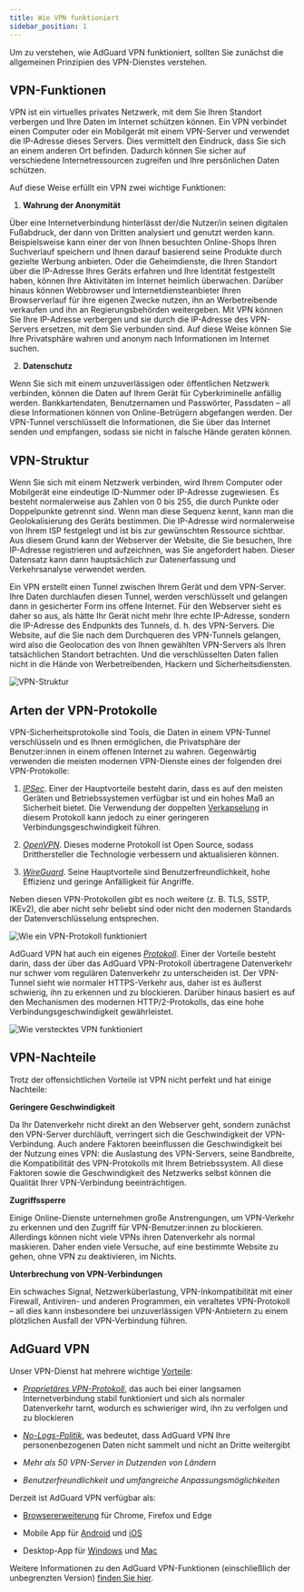 ```yaml
---
title: Wie VPN funktioniert
sidebar_position: 1
---
```


Um zu verstehen, wie AdGuard VPN funktioniert, sollten Sie zunächst die allgemeinen Prinzipien des VPN-Dienstes verstehen.

## VPN-Funktionen

VPN ist ein virtuelles privates Netzwerk, mit dem Sie Ihren Standort verbergen und Ihre Daten im Internet schützen können. Ein VPN verbindet einen Computer oder ein Mobilgerät mit einem VPN-Server und verwendet die IP-Adresse dieses Servers. Dies vermittelt den Eindruck, dass Sie sich an einem anderen Ort befinden. Dadurch können Sie sicher auf verschiedene Internetressourcen zugreifen und Ihre persönlichen Daten schützen.

Auf diese Weise erfüllt ein VPN zwei wichtige Funktionen:

1. **Wahrung der Anonymität**

Über eine Internetverbindung hinterlässt der/die Nutzer/in seinen digitalen Fußabdruck, der dann von Dritten analysiert und genutzt werden kann. Beispielsweise kann einer der von Ihnen besuchten Online-Shops Ihren Suchverlauf speichern und Ihnen darauf basierend seine Produkte durch gezielte Werbung anbieten. Oder die Geheimdienste, die Ihren Standort über die IP-Adresse Ihres Geräts erfahren und Ihre Identität festgestellt haben, können Ihre Aktivitäten im Internet heimlich überwachen. Darüber hinaus können Webbrowser und Internetdiensteanbieter Ihren Browserverlauf für ihre eigenen Zwecke nutzen, ihn an Werbetreibende verkaufen und ihn an Regierungsbehörden weitergeben. Mit VPN können Sie Ihre IP-Adresse verbergen und sie durch die IP-Adresse des VPN-Servers ersetzen, mit dem Sie verbunden sind. Auf diese Weise können Sie Ihre Privatsphäre wahren und anonym nach Informationen im Internet suchen.

2. **Datenschutz**

Wenn Sie sich mit einem unzuverlässigen oder öffentlichen Netzwerk verbinden, können die Daten auf Ihrem Gerät für Cyberkriminelle anfällig werden. Bankkartendaten, Benutzernamen und Passwörter, Passdaten – all diese Informationen können von Online-Betrügern abgefangen werden. Der VPN-Tunnel verschlüsselt die Informationen, die Sie über das Internet senden und empfangen, sodass sie nicht in falsche Hände geraten können.

## VPN-Struktur

Wenn Sie sich mit einem Netzwerk verbinden, wird Ihrem Computer oder Mobilgerät eine eindeutige ID-Nummer oder IP-Adresse zugewiesen. Es besteht normalerweise aus Zahlen von 0 bis 255, die durch Punkte oder Doppelpunkte getrennt sind. Wenn man diese Sequenz kennt, kann man die Geolokalisierung des Geräts bestimmen. Die IP-Adresse wird normalerweise von Ihrem ISP festgelegt und ist bis zur gewünschten Ressource sichtbar. Aus diesem Grund kann der Webserver der Website, die Sie besuchen, Ihre IP-Adresse registrieren und aufzeichnen, was Sie angefordert haben. Dieser Datensatz kann dann hauptsächlich zur Datenerfassung und Verkehrsanalyse verwendet werden.

Ein VPN erstellt einen Tunnel zwischen Ihrem Gerät und dem VPN-Server. Ihre Daten durchlaufen diesen Tunnel, werden verschlüsselt und gelangen dann in gesicherter Form ins offene Internet. Für den Webserver sieht es daher so aus, als hätte Ihr Gerät nicht mehr Ihre echte IP-Adresse, sondern die IP-Adresse des Endpunkts des Tunnels, d. h. des VPN-Servers. Die Website, auf die Sie nach dem Durchqueren des VPN-Tunnels gelangen, wird also die Geolocation des von Ihnen gewählten VPN-Servers als Ihren tatsächlichen Standort betrachten. Und die verschlüsselten Daten fallen nicht in die Hände von Werbetreibenden, Hackern und Sicherheitsdiensten.

![VPN-Struktur](https://cdn.adguard.com/public/Adguard/Website/Images/seo/en/how_vpn_3.jpg)

## Arten der VPN-Protokolle

VPN-Sicherheitsprotokolle sind Tools, die Daten in einem VPN-Tunnel verschlüsseln und es Ihnen ermöglichen, die Privatsphäre der Benutzer:innen in einem offenen Internet zu wahren. Gegenwärtig verwenden die meisten modernen VPN-Dienste eines der folgenden drei VPN-Protokolle:

1. [*IPSec*](https://en.wikipedia.org/wiki/IPsec). Einer der Hauptvorteile besteht darin, dass es auf den meisten Geräten und Betriebssystemen verfügbar ist und ein hohes Maß an Sicherheit bietet. Die Verwendung der doppelten [Verkapselung](https://en.wikipedia.org/wiki/Encapsulation_(networking)) in diesem Protokoll kann jedoch zu einer geringeren Verbindungsgeschwindigkeit führen.

2. [*OpenVPN*](https://en.wikipedia.org/wiki/OpenVPN). Dieses moderne Protokoll ist Open Source, sodass Dritthersteller die Technologie verbessern und aktualisieren können.

3. [*WireGuard*](https://en.wikipedia.org/wiki/WireGuard). Seine Hauptvorteile sind Benutzerfreundlichkeit, hohe Effizienz und geringe Anfälligkeit für Angriffe.

Neben diesen VPN-Protokollen gibt es noch weitere (z. B. TLS, SSTP, IKEv2), die aber nicht sehr beliebt sind oder nicht den modernen Standards der Datenverschlüsselung entsprechen.

![Wie ein VPN-Protokoll funktioniert](https://cdn.adguard.com/public/Adguard/Blog/vpn/protocol/4.svg)

AdGuard VPN hat auch ein eigenes [*Protokoll*](adguard-vpn-protocol.mdx). Einer der Vorteile besteht darin, dass der über das AdGuard VPN-Protokoll übertragene Datenverkehr nur schwer vom regulären Datenverkehr zu unterscheiden ist. Der VPN-Tunnel sieht wie normaler HTTPS-Verkehr aus, daher ist es äußerst schwierig, ihn zu erkennen und zu blockieren. Darüber hinaus basiert es auf den Mechanismen des modernen HTTP/2-Protokolls, das eine hohe Verbindungsgeschwindigkeit gewährleistet.

![Wie verstecktes VPN funktioniert](https://cdn.adguard.com/public/Adguard/Blog/vpn/protocol/5.svg)

## VPN-Nachteile

Trotz der offensichtlichen Vorteile ist VPN nicht perfekt und hat einige Nachteile:

**Geringere Geschwindigkeit**

Da Ihr Datenverkehr nicht direkt an den Webserver geht, sondern zunächst den VPN-Server durchläuft, verringert sich die Geschwindigkeit der VPN-Verbindung. Auch andere Faktoren beeinflussen die Geschwindigkeit bei der Nutzung eines VPN: die Auslastung des VPN-Servers, seine Bandbreite, die Kompatibilität des VPN-Protokolls mit Ihrem Betriebssystem. All diese Faktoren sowie die Geschwindigkeit des Netzwerks selbst können die Qualität Ihrer VPN-Verbindung beeinträchtigen.

**Zugriffssperre**

Einige Online-Dienste unternehmen große Anstrengungen, um VPN-Verkehr zu erkennen und den Zugriff für VPN-Benutzer:innen zu blockieren. Allerdings können nicht viele VPNs ihren Datenverkehr als normal maskieren. Daher enden viele Versuche, auf eine bestimmte Website zu gehen, ohne VPN zu deaktivieren, im Nichts.

**Unterbrechung von VPN-Verbindungen**

Ein schwaches Signal, Netzwerküberlastung, VPN-Inkompatibilität mit einer Firewall, Antiviren- und anderen Programmen, ein veraltetes VPN-Protokoll – all dies kann insbesondere bei unzuverlässigen VPN-Anbietern zu einem plötzlichen Ausfall der VPN-Verbindung führen.

## AdGuard VPN

Unser VPN-Dienst hat mehrere wichtige [Vorteile](why-adguard-vpn.md):

* [*Proprietäres VPN-Protokoll*](adguard-vpn-protocol.mdx), das auch bei einer langsamen Internetverbindung stabil funktioniert und sich als normaler Datenverkehr tarnt, wodurch es schwieriger wird, ihn zu verfolgen und zu blockieren

* [*No-Logs-Politik*](https://adguard-vpn.com/en/privacy.html), was bedeutet, dass AdGuard VPN Ihre personenbezogenen Daten nicht sammelt und nicht an Dritte weitergibt

* *Mehr als 50 VPN-Server in Dutzenden von Ländern*

* *Benutzerfreundlichkeit und umfangreiche Anpassungsmöglichkeiten*

Derzeit ist AdGuard VPN verfügbar als:

* [Browsererweiterung](../adguard-vpn-browser-extension/overview.md) für Chrome, Firefox und Edge

* Mobile App für [Android](../adguard-vpn-for-android/overview.md) und [iOS](../adguard-vpn-for-ios/overview.md)

* Desktop-App für [Windows](../adguard-vpn-for-windows/overview.md) und [Mac](../adguard-vpn-for-mac/overview.md)

Weitere Informationen zu den AdGuard VPN-Funktionen (einschließlich der unbegrenzten Version) [finden Sie hier](https://adguard-vpn.com/en/welcome.html).
